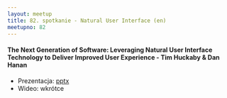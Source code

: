 ```yaml
---
layout: meetup
title: 82. spotkanie - Natural User Interface (en)
meetupno: 82
---
```


#### The Next Generation of Software: Leveraging Natural User Interface Technology to Deliver Improved User Experience - Tim Huckaby & Dan Hanan
* Prezentacja: [pptx](/assets/IK%20Emerging%20Experiences.pptx)
* Wideo: wkrótce
